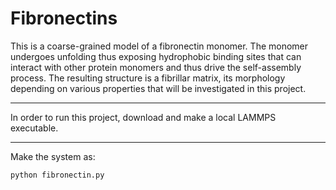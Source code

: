 # Fibronectins

This is a coarse-grained model of a fibronectin monomer. The monomer undergoes unfolding thus exposing hydrophobic binding sites that can interact with other protein monomers and thus drive the self-assembly process. The resulting structure is a fibrillar matrix, its morphology depending on various properties that will be investigated in this project.

***

In order to run this project, download and make a local LAMMPS executable.

***

Make the system as:

```python
python fibronectin.py
```

